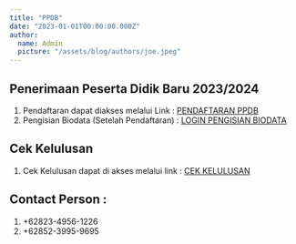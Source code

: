 ```yaml
---
title: "PPDB"
date: "2023-01-01T00:00:00.000Z"
author:
  name: Admin
  picture: "/assets/blog/authors/joe.jpeg"
---
```


## Penerimaan Peserta Didik Baru 2023/2024

1. Pendaftaran dapat diakses melalui Link : [PENDAFTARAN PPDB](https://aplikasi.man1kotabima.sch.id/ppdb/daftar)
2. Pengisian Biodata (Setelah Pendaftaran) : [LOGIN PENGISIAN BIODATA](https://aplikasi.man1kotabima.sch.id/)

## Cek Kelulusan

1. Cek Kelulusan dapat di akses melalui link : [CEK KELULUSAN](https://aplikasiman1kotabima.sch.id/kelulusan)

## Contact Person :

1. +62823-4956-1226
2. +62852-3995-9695
